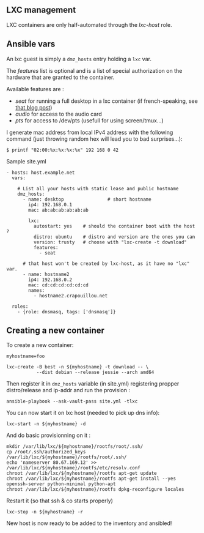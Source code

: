 LXC management
--------------

LXC containers are only half-automated through the *lxc-host* role.

Ansible vars
------------

An lxc guest is simply a `dmz_hosts` entry holding a `lxc` var.

The *features* list is optional and is a list of special authorization on the
hardware that are granted to the container.

Available features are :

- *seat* for running a full desktop in a lxc container (if french-speaking, see
   [that blog post](http://hackriculture.fr/serveur-xorg-dans-conteneur-lxc-jessie-trusty.html))
- *audio* for access to the audio card
- *pts* for access to /dev/pts (usefull for using screen/tmux...)

I generate mac address from local IPv4 address with the following
command (just throwing random hex will lead you to bad surprises...):

    $ printf "02:00:%x:%x:%x:%x" 192 168 0 42

Sample site.yml

    - hosts: host.example.net
      vars:

        # List all your hosts with static lease and public hostname
        dmz_hosts:
          - name: desktop                # short hostname
            ip4: 192.168.0.1
            mac: ab:ab:ab:ab:ab:ab

            lxc:
              autostart: yes    # should the container boot with the host ?
              distro: ubuntu    # distro and version are the ones you can
              version: trusty   # choose with "lxc-create -t download"
              features:
                - seat

          # that host won't be created by lxc-host, as it have no "lxc" var.
          - name: hostname2
            ip4: 192.168.0.2
            mac: cd:cd:cd:cd:cd:cd
            names:
              - hostname2.crapouillou.net

      roles:
        - {role: dnsmasq, tags: ['dnsmasq']}



Creating a new container
------------------------

To create a new container:

    myhostname=foo

    lxc-create -B best -n ${myhostname} -t download -- \
               --dist debian --release jessie --arch amd64

Then register it in `dmz_hosts` variable (in site.yml) registering propper
distro/release and ip-addr and run the provision :

    ansible-playbook --ask-vault-pass site.yml -tlxc

You can now start it on lxc host (needed to pick up dns info):

    lxc-start -n ${myhostname} -d

And do basic provisionning on it :

    mkdir /var/lib/lxc/${myhostname}/rootfs/root/.ssh/
    cp /root/.ssh/authorized_keys /var/lib/lxc/${myhostname}/rootfs/root/.ssh/
    echo 'nameserver 80.67.169.12' >> /var/lib/lxc/${myhostname}/rootfs/etc/resolv.conf
    chroot /var/lib/lxc/${myhostname}/rootfs apt-get update
    chroot /var/lib/lxc/${myhostname}/rootfs apt-get install --yes openssh-server python-minimal python-apt
    chroot /var/lib/lxc/${myhostname}/rootfs dpkg-reconfigure locales


Restart it (so that ssh & co starts properly)

    lxc-stop -n ${myhostname} -r

New host is now ready to be added to the inventory and ansibled!
